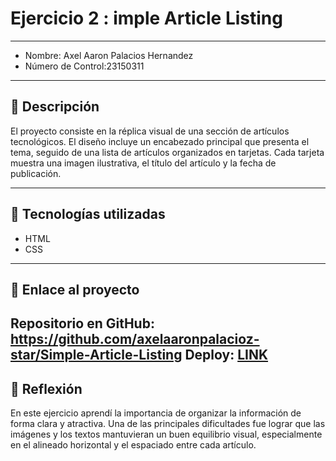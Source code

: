 # Ejercicio 2 : imple Article Listing

---

- Nombre: Axel Aaron Palacios Hernandez
- Número de Control:23150311

---

## 📌 Descripción
El proyecto consiste en la réplica visual de una sección de artículos tecnológicos. El diseño incluye un encabezado principal que presenta el tema, seguido de una lista de artículos organizados en tarjetas. Cada tarjeta muestra una imagen ilustrativa, el título del artículo y la fecha de publicación.

---

## 🚀 Tecnologías utilizadas
- HTML  
- CSS  

---

## 🔗 Enlace al proyecto
Repositorio en GitHub: https://github.com/axelaaronpalacioz-star/Simple-Article-Listing
Deploy: [LINK](http://yomidev.github.io/newsletter/)
---

## 📝 Reflexión
En este ejercicio aprendí la importancia de organizar la información de forma clara y atractiva. Una de las principales dificultades fue lograr que las imágenes y los textos mantuvieran un buen equilibrio visual, especialmente en el alineado horizontal y el espaciado entre cada artículo.
